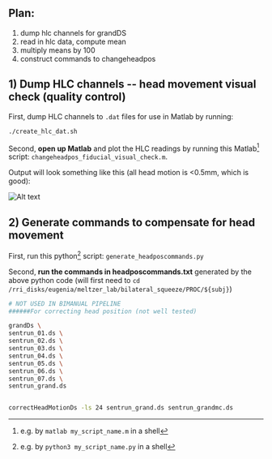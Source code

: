 ## Plan: 
1) dump hlc channels for grandDS
2) read in hlc data, compute mean
3) multiply means by 100
4) construct commands to changeheadpos


## 1) Dump HLC channels -- head movement visual check (quality control)
First, dump HLC channels to `.dat` files for use in Matlab by running:
```bash
./create_hlc_dat.sh
```
Second, __open up Matlab__ and plot the HLC readings by running this Matlab[^Matlab_run] script: `changeheadpos_fiducial_visual_check.m`. 
[^Matlab_run]: e.g. by `matlab my_script_name.m` in a shell

Output will look something like this (all head motion is <0.5mm, which is good):

![Alt text](https://github.com/alicarogojin/MEG_bimanual_squeeze/assets/45542215/a0851992-a266-4cdb-b8e5-422d53699e17)

## 2) Generate commands to compensate for head movement
First, run this python[^python_run] script: `generate_headposcommands.py`

[^python_run]: e.g. by `python3 my_script_name.py` in a shell

Second, __run the commands in headposcommands.txt__ generated by the above python code (will first need to `cd /rri_disks/eugenia/meltzer_lab/bilateral_squeeze/PROC/${subj}`)

```bash
# NOT USED IN BIMANUAL PIPELINE
######For correcting head position (not well tested)

grandDs \
sentrun_01.ds \
sentrun_02.ds \
sentrun_03.ds \
sentrun_04.ds \
sentrun_05.ds \
sentrun_06.ds \
sentrun_07.ds \
sentrun_grand.ds


correctHeadMotionDs -ls 24 sentrun_grand.ds sentrun_grandmc.ds
```

